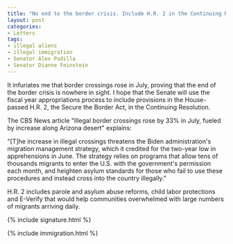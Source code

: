 ```yaml
---
title: "No end to the border crisis. Include H.R. 2 in the Continuing Resolution."
layout: post
categories:
- Letters
tags:
- illegal aliens
- illegal immigration
- Senator Alex Padilla
- Senator Dianne Feinstein
---
```


It infuriates me that border crossings rose in July, proving that the end of the border crisis is nowhere in sight. I hope that the Senate will use the fiscal year appropriations process to include provisions in the House-passed H.R. 2, the Secure the Border Act, in the Continuing Resolution.

The CBS News article "Illegal border crossings rose by 33% in July, fueled by increase along Arizona desert" explains:

"\[T\]he increase in illegal crossings threatens the Biden administration's migration management strategy, which it credited for the two-year low in apprehensions in June. The strategy relies on programs that allow tens of thousands migrants to enter the U.S. with the government's permission each month, and heighten asylum standards for those who fail to use these procedures and instead cross into the country illegally."

H.R. 2 includes parole and asylum abuse reforms, child labor protections and E-Verify that would help communities overwhelmed with large numbers of migrants arriving daily.

{% include signature.html %}

{% include immigration.html %}


